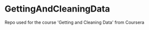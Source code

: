 GettingAndCleaningData
======================

Repo used for the course 'Getting and Cleaning Data' from Coursera
